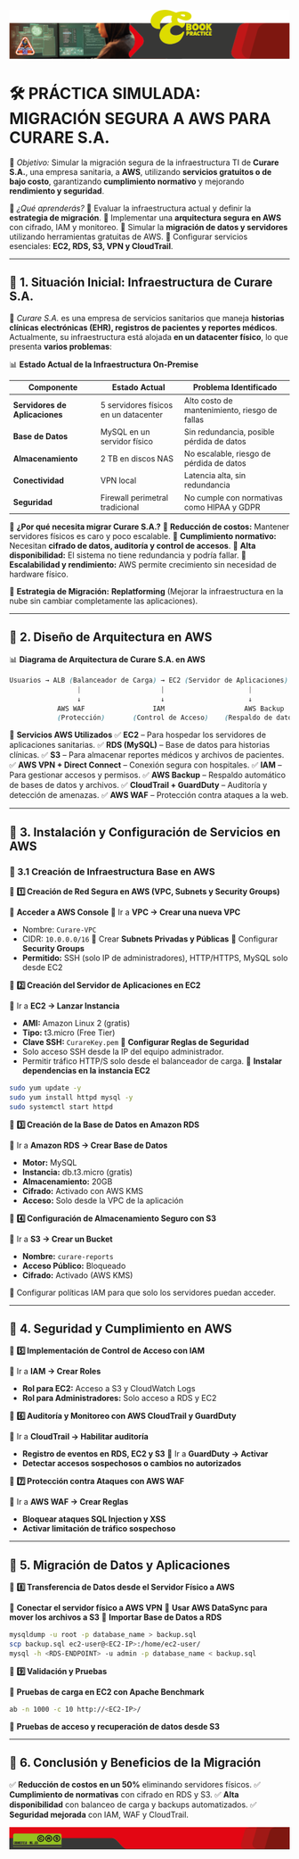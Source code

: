 ![M1](https://github.com/Grandote58/CloudSafeGuard/blob/main/Recursos/Recurso%201%402Menbrete1.png)

# **🛠️ PRÁCTICA SIMULADA: MIGRACIÓN SEGURA A AWS PARA CURARE S.A.**

📌 *Objetivo:* Simular la migración segura de la infraestructura TI de **Curare S.A.**, una empresa sanitaria, a **AWS**, utilizando **servicios gratuitos o de bajo costo**, garantizando **cumplimiento normativo** y mejorando **rendimiento y seguridad**.

📌 *¿Qué aprenderás?*
🔹 Evaluar la infraestructura actual y definir la **estrategia de migración**.
🔹 Implementar una **arquitectura segura en AWS** con cifrado, IAM y monitoreo.
🔹 Simular la **migración de datos y servidores** utilizando herramientas gratuitas de AWS.
🔹 Configurar servicios esenciales: **EC2, RDS, S3, VPN y CloudTrail**.

------

## **📌 1. Situación Inicial: Infraestructura de Curare S.A.**

📍 *Curare S.A.* es una empresa de servicios sanitarios que maneja **historias clínicas electrónicas (EHR), registros de pacientes y reportes médicos**. Actualmente, su infraestructura está alojada **en un datacenter físico**, lo que presenta **varios problemas**:

📊 **Estado Actual de la Infraestructura On-Premise**

| **Componente**                 | **Estado Actual**                     | **Problema Identificado**                     |
| ------------------------------ | ------------------------------------- | --------------------------------------------- |
| **Servidores de Aplicaciones** | 5 servidores físicos en un datacenter | Alto costo de mantenimiento, riesgo de fallas |
| **Base de Datos**              | MySQL en un servidor físico           | Sin redundancia, posible pérdida de datos     |
| **Almacenamiento**             | 2 TB en discos NAS                    | No escalable, riesgo de pérdida de datos      |
| **Conectividad**               | VPN local                             | Latencia alta, sin redundancia                |
| **Seguridad**                  | Firewall perimetral tradicional       | No cumple con normativas como HIPAA y GDPR    |

📌 **¿Por qué necesita migrar Curare S.A.?**
🔹 **Reducción de costos:** Mantener servidores físicos es caro y poco escalable.
🔹 **Cumplimiento normativo:** Necesitan **cifrado de datos, auditoría y control de accesos**.
🔹 **Alta disponibilidad:** El sistema no tiene redundancia y podría fallar.
🔹 **Escalabilidad y rendimiento:** AWS permite crecimiento sin necesidad de hardware físico.

📌 **Estrategia de Migración:** **Replatforming** (Mejorar la infraestructura en la nube sin cambiar completamente las aplicaciones).

------

## **📌 2. Diseño de Arquitectura en AWS**

📊 **Diagrama de Arquitectura de Curare S.A. en AWS**

```css
Usuarios → ALB (Balanceador de Carga) → EC2 (Servidor de Aplicaciones) → RDS (Base de Datos) → S3 (Almacenamiento de Informes)  
                 |                    |                     |  
                 ↓                    ↓                     ↓  
            AWS WAF                 IAM                    AWS Backup  
            (Protección)       (Control de Acceso)    (Respaldo de datos)  
```

📌 **Servicios AWS Utilizados**
✅ **EC2** – Para hospedar los servidores de aplicaciones sanitarias.
✅ **RDS (MySQL)** – Base de datos para historias clínicas.
✅ **S3** – Para almacenar reportes médicos y archivos de pacientes.
✅ **AWS VPN + Direct Connect** – Conexión segura con hospitales.
✅ **IAM** – Para gestionar accesos y permisos.
✅ **AWS Backup** – Respaldo automático de bases de datos y archivos.
✅ **CloudTrail + GuardDuty** – Auditoría y detección de amenazas.
✅ **AWS WAF** – Protección contra ataques a la web.

------

## **📌 3. Instalación y Configuración de Servicios en AWS**

### **🔹 3.1 Creación de Infraestructura Base en AWS**

📌 **1️⃣ Creación de Red Segura en AWS (VPC, Subnets y Security Groups)**

🔹 **Acceder a AWS Console**
🔹 Ir a **VPC → Crear una nueva VPC**

- Nombre: `Curare-VPC`
- CIDR: `10.0.0.0/16`
  🔹 Crear **Subnets Privadas y Públicas**
  🔹 Configurar **Security Groups**
- **Permitido:** SSH (solo IP de administradores), HTTP/HTTPS, MySQL solo desde EC2

📌 **2️⃣ Creación del Servidor de Aplicaciones en EC2**

🔹 Ir a **EC2 → Lanzar Instancia**

- **AMI:** Amazon Linux 2 (gratis)
- **Tipo:** t3.micro (Free Tier)
- **Clave SSH:** `CurareKey.pem`
  🔹 **Configurar Reglas de Seguridad**
- Solo acceso SSH desde la IP del equipo administrador.
- Permitir tráfico HTTP/S solo desde el balanceador de carga.
  🔹 **Instalar dependencias en la instancia EC2**

```bash
sudo yum update -y
sudo yum install httpd mysql -y
sudo systemctl start httpd
```

📌 **3️⃣ Creación de la Base de Datos en Amazon RDS**

🔹 Ir a **Amazon RDS → Crear Base de Datos**

- **Motor:** MySQL
- **Instancia:** db.t3.micro (gratis)
- **Almacenamiento:** 20GB
- **Cifrado:** Activado con AWS KMS
- **Acceso:** Solo desde la VPC de la aplicación

📌 **4️⃣ Configuración de Almacenamiento Seguro con S3**

🔹 Ir a **S3 → Crear un Bucket**

- **Nombre:** `curare-reports`
- **Acceso Público:** Bloqueado
- **Cifrado:** Activado (AWS KMS)

🔹 Configurar políticas IAM para que solo los servidores puedan acceder.

------

## **📌 4. Seguridad y Cumplimiento en AWS**

📌 **5️⃣ Implementación de Control de Acceso con IAM**

🔹 Ir a **IAM → Crear Roles**

- **Rol para EC2:** Acceso a S3 y CloudWatch Logs
- **Rol para Administradores:** Solo acceso a RDS y EC2

📌 **6️⃣ Auditoría y Monitoreo con AWS CloudTrail y GuardDuty**

🔹 Ir a **CloudTrail → Habilitar auditoría**

- **Registro de eventos en RDS, EC2 y S3**
  🔹 Ir a **GuardDuty → Activar**
- **Detectar accesos sospechosos o cambios no autorizados**

📌 **7️⃣ Protección contra Ataques con AWS WAF**

🔹 Ir a **AWS WAF → Crear Reglas**

- **Bloquear ataques SQL Injection y XSS**
- **Activar limitación de tráfico sospechoso**

------

## **📌 5. Migración de Datos y Aplicaciones**

📌 **8️⃣ Transferencia de Datos desde el Servidor Físico a AWS**

🔹 **Conectar el servidor físico a AWS VPN**
🔹 **Usar AWS DataSync para mover los archivos a S3**
🔹 **Importar Base de Datos a RDS**

```bash
mysqldump -u root -p database_name > backup.sql
scp backup.sql ec2-user@<EC2-IP>:/home/ec2-user/
mysql -h <RDS-ENDPOINT> -u admin -p database_name < backup.sql
```

📌 **9️⃣ Validación y Pruebas**

🔹 **Pruebas de carga en EC2 con Apache Benchmark**

```bash
ab -n 1000 -c 10 http://<EC2-IP>/
```

🔹 **Pruebas de acceso y recuperación de datos desde S3**

------

## **📌 6. Conclusión y Beneficios de la Migración**

✅ **Reducción de costos en un 50%** eliminando servidores físicos.
✅ **Cumplimiento de normativas** con cifrado en RDS y S3.
✅ **Alta disponibilidad** con balanceo de carga y backups automatizados.
✅ **Seguridad mejorada** con IAM, WAF y CloudTrail.

![M2](https://github.com/Grandote58/CloudSafeGuard/blob/main/Recursos/Recurso%203%402Menbrete2.png)
